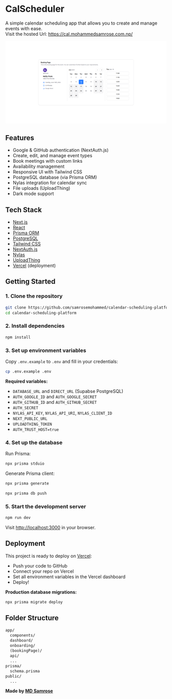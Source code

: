 # CalScheduler

A simple calendar scheduling app that allows you to create and manage events with ease.
<br/>
Visit the hosted Url: https://cal.mohammedsamrose.com.np/

![CalScheduler Banner](public/hero-image.png) <!-- Add a banner image if you have one -->

## Features

- Google & GitHub authentication (NextAuth.js)
- Create, edit, and manage event types
- Book meetings with custom links
- Availability management
- Responsive UI with Tailwind CSS
- PostgreSQL database (via Prisma ORM)
- Nylas integration for calendar sync
- File uploads (UploadThing)
- Dark mode support

## Tech Stack

- [Next.js](https://nextjs.org/)
- [React](https://react.dev/)
- [Prisma ORM](https://www.prisma.io/)
- [PostgreSQL](https://www.postgresql.org/)
- [Tailwind CSS](https://tailwindcss.com/)
- [NextAuth.js](https://authjs.dev/)
- [Nylas](https://www.nylas.com/)
- [UploadThing](https://uploadthing.com/)
- [Vercel](https://vercel.com/) (deployment)

## Getting Started

### 1. Clone the repository

```sh
git clone https://github.com/samrosemohammed/calendar-scheduling-platform.git
cd calendar-scheduling-platform
```

### 2. Install dependencies

```sh
npm install
```

### 3. Set up environment variables

Copy `.env.example` to `.env` and fill in your credentials:

```sh
cp .env.example .env
```

**Required variables:**

- `DATABASE_URL` and `DIRECT_URL` (Supabse PostgreSQL)
- `AUTH_GOOGLE_ID` and `AUTH_GOOGLE_SECRET`
- `AUTH_GITHUB_ID` and `AUTH_GITHUB_SECRET`
- `AUTH_SECRET`
- `NYLAS_API_KEY`, `NYLAS_API_URI`, `NYLAS_CLIENT_ID`
- `NEXT_PUBLIC_URL`
- `UPLOADTHING_TOKEN`
- `AUTH_TRUST_HOST=true`

### 4. Set up the database

Run Prisma:

```sh
npx prisma stduio
```

Generate Prisma client:

```sh
npx prisma generate
```

```sh
npx prisma db push
```

### 5. Start the development server

```sh
npm run dev
```

Visit [http://localhost:3000](http://localhost:3000) in your browser.

## Deployment

This project is ready to deploy on [Vercel](https://vercel.com/):

- Push your code to GitHub
- Connect your repo on Vercel
- Set all environment variables in the Vercel dashboard
- Deploy!

**Production database migrations:**

```sh
npx prisma migrate deploy
```

## Folder Structure

```
app/
  components/
  dashboard/
  onboarding/
  (bookingPage)/
  api/
  ...
prisma/
  schema.prisma
public/
  ...
```

**Made by [MD Samrose](https://github.com/samrosemohammed)**
